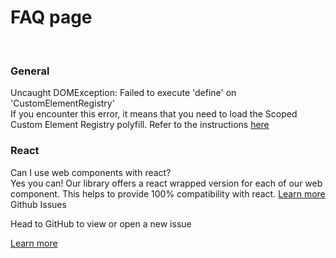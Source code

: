 # FAQ page

<br/>

<sgds-faq-grid>
<div>
<h3> General </h3>

<sgds-accordion-item>
    <div slot="accordion-header">Uncaught DOMException: Failed to execute 'define' on 'CustomElementRegistry'</div>
    <span slot="accordion-content">If you encounter this error, it means that you need to load the Scoped Custom Element Registry polyfill. Refer to the instructions <a target="_self" href="/story/getting-started-usage-scoped-elements--page">here</a></span> 
</sgds-accordion-item>


<h3> React </h3>
<sgds-accordion-item >
    <div slot="accordion-header">Can I use web components with react?</div>
    <span slot="accordion-content">Yes you can! Our library offers a react wrapped version for each of our web component. This helps to provide 100% compatibility with react. <a target="_self" href="/story/getting-started-frameworks-react--page">Learn more</a></span> 
</sgds-accordion-item>
</div>
<div>
<sgds-card class="faq">
<span slot="card-title">Github Issues</span>
<p slot="card-text">Head to GitHub to view or open a new issue</p>    
<a slot="card-link" href="https://github.com/GovTechSG/sgds-web-component/issues" target="_blank">Learn more</a>
</sgds-card>
</div>
</sgds-faq-grid>
